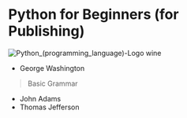 # Python for Beginners (for Publishing)
![Python_(programming_language)-Logo wine](https://user-images.githubusercontent.com/63954013/129531591-d7f8e747-3f5a-4829-bc4d-0469b99a2b43.png)

- George Washington
> Basic Grammar
- John Adams
- Thomas Jefferson
